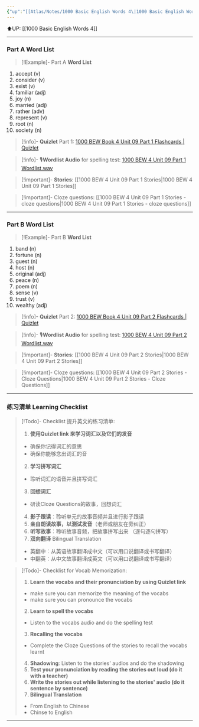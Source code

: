 ```yaml
---
{"up":"[[Atlas/Notes/1000 Basic English Words 4\|1000 Basic English Words 4]]","dg-publish":true,"permalink":"/atlas/notes/1000-basic-english-words-4-unit-09/","dgPassFrontmatter":true}
---
```


⬆️UP: [[1000 Basic English Words 4]]

---
### Part A Word List


> [!Example]- Part A **Word List**

1. accept (v)
2. consider (v)
3. exist (v)
4. familiar (adj)
5. joy (n)
6. married (adj)
7. rather (adv)
8. represent (v)
9. root (n)
10. society (n)

> [!info]- **Quizlet** Part 1:  [1000 BEW Book 4 Unit 09 Part 1 Flashcards | Quizlet]()

> [!info]- 🎙️**Wordlist Audio** for spelling test: [1000 BEW 4 Unit 09 Part 1 Wordlist.wav]()

> [!important]- **Stories**: [[1000 BEW 4 Unit 09 Part 1 Stories\|1000 BEW 4 Unit 09 Part 1 Stories]]

> [!important]- Cloze questions: [[1000 BEW 4 Unit 09 Part 1 Stories - cloze questions\|1000 BEW 4 Unit 09 Part 1 Stories - cloze questions]]

---
### Part B Word List

> [!Example]- Part B **Word List**

1. band (n)
2. fortune (n)
3. guest (n)
4. host (n)
5. original (adj)
6. peace (n)
7. poem (n)
8. sense (v)
9. trust (v)
10. wealthy (adj)

> [!info]- **Quizlet** Part 2: [1000 BEW Book 4 Unit 09 Part 2 Flashcards | Quizlet]()

> [!info]- 🎙️**Wordlist Audio** for spelling test: [1000 BEW 4 Unit 09 Part 2 Wordlist.wav]()

> [!important]- **Stories**: [[1000 BEW 4 Unit 09 Part 2 Stories\|1000 BEW 4 Unit 09 Part 2 Stories]]

> [!important]- Cloze questions: [[1000 BEW 4 Unit 09 Part 2 Stories - Cloze Questions\|1000 BEW 4 Unit 09 Part 2 Stories - Cloze Questions]]


---- 
### 练习清单 Learning Checklist

> [!Todo]- Checklist 提升英文的练习清单:
> 1. **使用Quizlet link 来学习词汇以及它们的发音** 
>	- 确保你记得词汇的意思 
>	- 确保你能够念出词汇的音 
> 2. **学习拼写词汇** 
>	- 聆听词汇的语音并且拼写词汇 
> 3. **回想词汇**
>	- 研读Cloze Questions的故事，回想词汇 
> 4. **影子跟读**：聆听单元的故事音频并且进行影子跟读 
> 5. **亲自朗读故事，以测试发音**（老师或朋友在旁纠正）
> 6. **听写故事**：聆听故事音频，把故事拼写出来 （逐句逐句拼写）
> 7. **双向翻译** Bilingual Translation 
>	- 英翻中：从英语故事翻译成中文（可以用口说翻译或书写翻译）
>	- 中翻英：从中文故事翻译成英文（可以用口说翻译或书写翻译）

> [!Todo]- Checklist for Vocab Memorization:
> 
> 1. **Learn the vocabs and their pronunciation by using Quizlet link**
>	- make sure you can memorize the meaning of the vocabs
>	- make sure you can pronounce the vocabs
> 2. **Learn to spell the vocabs**
>	- Listen to the vocabs audio and do the spelling test
> 3. **Recalling the vocabs**
>	- Complete the Cloze Questions of the stories to recall the vocabs learnt
> 4. **Shadowing**: Listen to the stories' audios and do the shadowing
> 5. **Test your pronunciation by reading the stories out loud (do it with a teacher)**
> 6. **Write the stories out while listening to the stories' audio (do it sentence by sentence)**
> 7. **Bilingual Translation** 
> 	- From English to Chinese
> 	- Chinse to English


---
